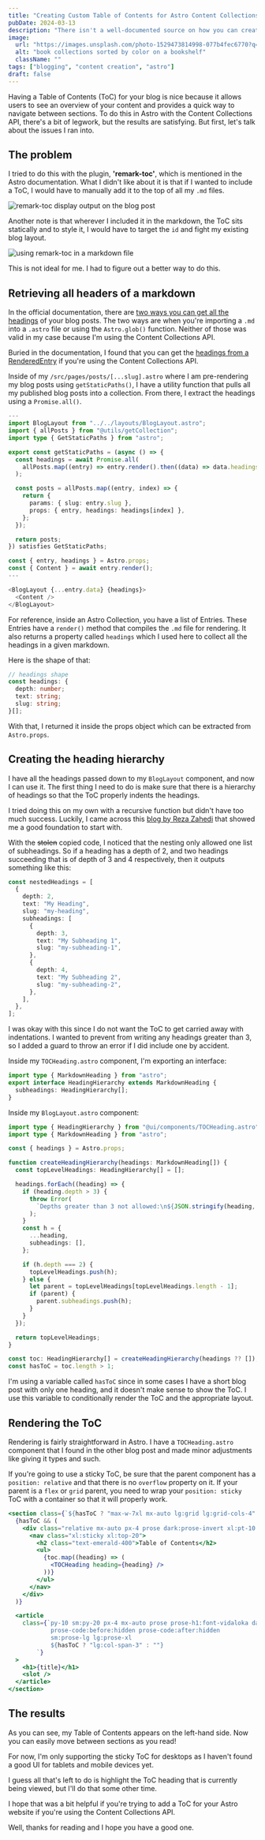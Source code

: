 ```yaml
---
title: "Creating Custom Table of Contents for Astro Content Collections"
pubDate: 2024-03-13
description: "There isn't a well-documented source on how you can create a custom Table of Contents from your markdown with the Astro Content Collection API. The 'remark-toc' plugin does the job but offers little control over where you can place it. In this post, I'll show you how I created my ToC for my blog."
image:
  url: "https://images.unsplash.com/photo-1529473814998-077b4fec6770?q=80&w=2940&auto=format&fit=crop&ixlib=rb-4.0.3&ixid=M3wxMjA3fDB8MHxwaG90by1wYWdlfHx8fGVufDB8fHx8fA%3D%3D"
  alt: "book collections sorted by color on a bookshelf"
  className: ""
tags: ["blogging", "content creation", "astro"]
draft: false
---
```


Having a Table of Contents (ToC) for your blog is nice because it allows users to see an overview of your content and provides a quick way to navigate between sections. To do this in Astro with the Content Collections API, there's a bit of legwork, but the results are satisfying. But first, let's talk about the issues I ran into.

## The problem

I tried to do this with the plugin, **'remark-toc'**, which is mentioned in the Astro documentation. What I didn't like about it is that if I wanted to include a ToC, I would have to manually add it to the top of all my `.md` files.

![remark-toc display output on the blog post](./_images/creating-toc/remark-toc-static.png)

Another note is that wherever I included it in the markdown, the ToC sits statically and to style it, I would have to target the `id` and fight my existing blog layout.

![using remark-toc in a markdown file](./_images/creating-toc/remark-toc-md.png)

This is not ideal for me. I had to figure out a better way to do this.

## Retrieving all headers of a markdown

In the official documentation, there are [two ways you can get all the headings](https://docs.astro.build/en/guides/markdown-content/#exported-properties) of your blog posts. The two ways are when you're importing a `.md` into a `.astro` file or using the `Astro.glob()` function. Neither of those was valid in my case because I'm using the Content Collections API.

Buried in the documentation, I found that you can get the [headings from a RenderedEntry](https://docs.astro.build/en/reference/api-reference/#collection-entry-type) if you're using the Content Collections API.

Inside of my `/src/pages/posts/[...slug].astro` where I am pre-rendering my blog posts using `getStaticPaths()`, I have a utility function that pulls all my published blog posts into a collection. From there, I extract the headings using a `Promise.all()`.

```typescript
---
import BlogLayout from "../../layouts/BlogLayout.astro";
import { allPosts } from "@utils/getCollection";
import type { GetStaticPaths } from "astro";

export const getStaticPaths = (async () => {
  const headings = await Promise.all(
    allPosts.map((entry) => entry.render().then((data) => data.headings)),
  );

  const posts = allPosts.map((entry, index) => {
    return {
      params: { slug: entry.slug },
      props: { entry, headings: headings[index] },
    };
  });

  return posts;
}) satisfies GetStaticPaths;

const { entry, headings } = Astro.props;
const { Content } = await entry.render();
---

<BlogLayout {...entry.data} {headings}>
  <Content />
</BlogLayout>
```

For reference, inside an Astro Collection, you have a list of Entries. These Entries have a `render()` method that compiles the `.md` file for rendering. It also returns a property called `headings` which I used here to collect all the headings in a given markdown.

Here is the shape of that:

```typescript
// headings shape
const headings: {
  depth: number;
  text: string;
  slug: string;
}[];
```

With that, I returned it inside the props object which can be extracted from `Astro.props`.

## Creating the heading hierarchy

I have all the headings passed down to my `BlogLayout` component, and now I can use it. The first thing I need to do is make sure that there is a hierarchy of headings so that the ToC properly indents the headings.

I tried doing this on my own with a recursive function but didn't have too much success. Luckily, I came across this [blog by Reza Zahedi](https://rezahedi.dev/blog/create-table-of-contents-in-astro-and-sectionize-the-markdown-content#retrieving-the-headings-prop-in-astro-layouts-or-components) that showed me a good foundation to start with.

With the ~~stolen~~ copied code, I noticed that the nesting only allowed one list of subheadings. So if a heading has a depth of 2, and two headings succeeding that is of depth of 3 and 4 respectively, then it outputs something like this:

```typescript
const nestedHeadings = [
  {
    depth: 2,
    text: "My Heading",
    slug: "my-heading",
    subheadings: [
      {
        depth: 3,
        text: "My Subheading 1",
        slug: "my-subheading-1",
      },
      {
        depth: 4,
        text: "My Subheading 2",
        slug: "my-subheading-2",
      },
    ],
  },
];
```

I was okay with this since I do not want the ToC to get carried away with indentations. I wanted to prevent from writing any headings greater than 3, so I added a guard to throw an error if I did include one by accident.

Inside my `TOCHeading.astro` component, I'm exporting an interface:

```typescript
import type { MarkdownHeading } from "astro";
export interface HeadingHierarchy extends MarkdownHeading {
  subheadings: HeadingHierarchy[];
}
```

Inside my `BlogLayout.astro` component:

```typescript
import type { HeadingHierarchy } from "@ui/components/TOCHeading.astro";
import type { MarkdownHeading } from "astro";

const { headings } = Astro.props;

function createHeadingHierarchy(headings: MarkdownHeading[]) {
  const topLevelHeadings: HeadingHierarchy[] = [];

  headings.forEach((heading) => {
    if (heading.depth > 3) {
      throw Error(
        `Depths greater than 3 not allowed:\n${JSON.stringify(heading, null, 2)}`,
      );
    }
    const h = {
      ...heading,
      subheadings: [],
    };

    if (h.depth === 2) {
      topLevelHeadings.push(h);
    } else {
      let parent = topLevelHeadings[topLevelHeadings.length - 1];
      if (parent) {
        parent.subheadings.push(h);
      }
    }
  });

  return topLevelHeadings;
}

const toc: HeadingHierarchy[] = createHeadingHierarchy(headings ?? []);
const hasToC = toc.length > 1;
```

I'm using a variable called `hasToC` since in some cases I have a short blog post with only one heading, and it doesn't make sense to show the ToC. I use this variable to conditionally render the ToC and the appropriate layout.

## Rendering the ToC

Rendering is fairly straightforward in Astro. I have a `TOCHeading.astro` component that I found in the other blog post and made minor adjustments like giving it types and such.

If you're going to use a sticky ToC, be sure that the parent component has a `position: relative` and that there is no `overflow` property on it. If your parent is a `flex` or `grid` parent, you need to wrap your `position: sticky` ToC with a container so that it will properly work.

```jsx
<section class={`${hasToC ? "max-w-7xl mx-auto lg:grid lg:grid-cols-4" : ""}`}>
  {hasToC && (
    <div class="relative mx-auto px-4 prose dark:prose-invert xl:pt-10 2xl:px-0">
      <nav class="xl:sticky xl:top-20">
        <h2 class="text-emerald-400">Table of Contents</h2>
        <ul>
          {toc.map((heading) => (
            <TOCHeading heading={heading} />
          ))}
        </ul>
      </nav>
    </div>
  )}

  <article
    class={`py-10 sm:py-20 px-4 mx-auto prose prose-h1:font-vidaloka dark:prose-invert
            prose-code:before:hidden prose-code:after:hidden
            sm:prose-lg lg:prose-xl
            ${hasToC ? "lg:col-span-3" : ""}
        `}
  >
    <h1>{title}</h1>
    <slot />
  </article>
</section>
```

## The results

As you can see, my Table of Contents appears on the left-hand side. Now you can easily move between sections as you read!

For now, I'm only supporting the sticky ToC for desktops as I haven't found a good UI for tablets and mobile devices yet.

I guess all that's left to do is highlight the ToC heading that is currently being viewed, but I'll do that some other time.

I hope that was a bit helpful if you're trying to add a ToC for your Astro website if you're using the Content Collections API.

Well, thanks for reading and I hope you have a good one.
